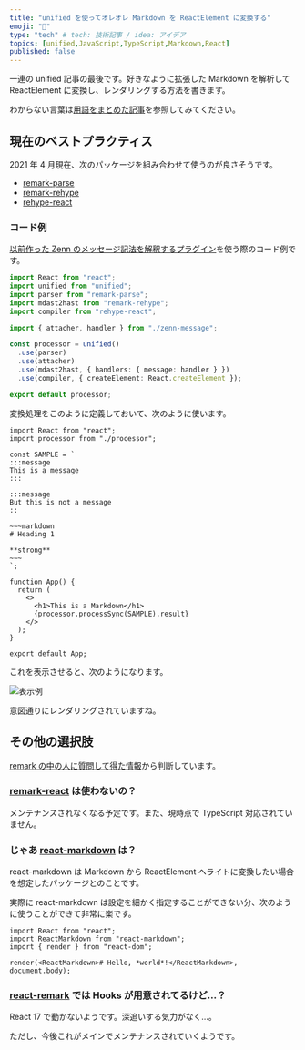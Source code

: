 ```yaml
---
title: "unified を使ってオレオレ Markdown を ReactElement に変換する"
emoji: "💯"
type: "tech" # tech: 技術記事 / idea: アイデア
topics: [unified,JavaScript,TypeScript,Markdown,React]
published: false
---
```


一連の unified 記事の最後です。好きなように拡張した Markdown を解析して ReactElement に変換し、レンダリングする方法を書きます。

わからない言葉は[用語をまとめた記事](https://zenn.dev/januswel/articles/e4f979b875298e372070)を参照してみてください。

## 現在のベストプラクティス

2021 年 4 月現在、次のパッケージを組み合わせて使うのが良さそうです。

- [remark-parse](https://github.com/remarkjs/remark/tree/main/packages/remark-parse)
- [remark-rehype](https://github.com/remarkjs/remark-rehype)
- [rehype-react](https://github.com/rehypejs/rehype-react)

### コード例

[以前作った Zenn のメッセージ記法を解釈するプラグイン](https://zenn.dev/januswel/articles/745787422d425b01e0c1)を使う際のコード例です。

```typescript:processor.ts
import React from "react";
import unified from "unified";
import parser from "remark-parse";
import mdast2hast from "remark-rehype";
import compiler from "rehype-react";

import { attacher, handler } from "./zenn-message";

const processor = unified()
  .use(parser)
  .use(attacher)
  .use(mdast2hast, { handlers: { message: handler } })
  .use(compiler, { createElement: React.createElement });

export default processor;
```

変換処理をこのように定義しておいて、次のように使います。

```tsx:App.tsx
import React from "react";
import processor from "./processor";

const SAMPLE = `
:::message
This is a message
:::

:::message
But this is not a message
::

~~~markdown
# Heading 1

**strong**
~~~
`;

function App() {
  return (
    <>
      <h1>This is a Markdown</h1>
      {processor.processSync(SAMPLE).result}
    </>
  );
}

export default App;
```

これを表示させると、次のようになります。

![表示例](https://storage.googleapis.com/zenn-user-upload/21aug5ogipszfcasvtc2cws3mjnr)

意図通りにレンダリングされていますね。

## その他の選択肢

[remark の中の人に質問して得た情報](https://github.com/remarkjs/remark/discussions/694#discussioncomment-640688)から判断しています。

### [remark-react](https://github.com/remarkjs/remark-react) は使わないの？

メンテナンスされなくなる予定です。また、現時点で TypeScript 対応されていません。

### じゃあ [react-markdown](https://github.com/remarkjs/react-markdown) は？

react-markdown は Markdown から ReactElement へライトに変換したい場合を想定したパッケージとのことです。

実際に react-markdown は設定を細かく指定することができない分、次のように使うことができて非常に楽です。

```tsx
import React from "react";
import ReactMarkdown from "react-markdown";
import { render } from "react-dom";

render(<ReactMarkdown># Hello, *world*!</ReactMarkdown>, document.body);
```

### [react-remark](https://github.com/remarkjs/react-remark) では Hooks が用意されてるけど…？

React 17 で動かないようです。深追いする気力がなく…。

ただし、今後これがメインでメンテナンスされていくようです。
